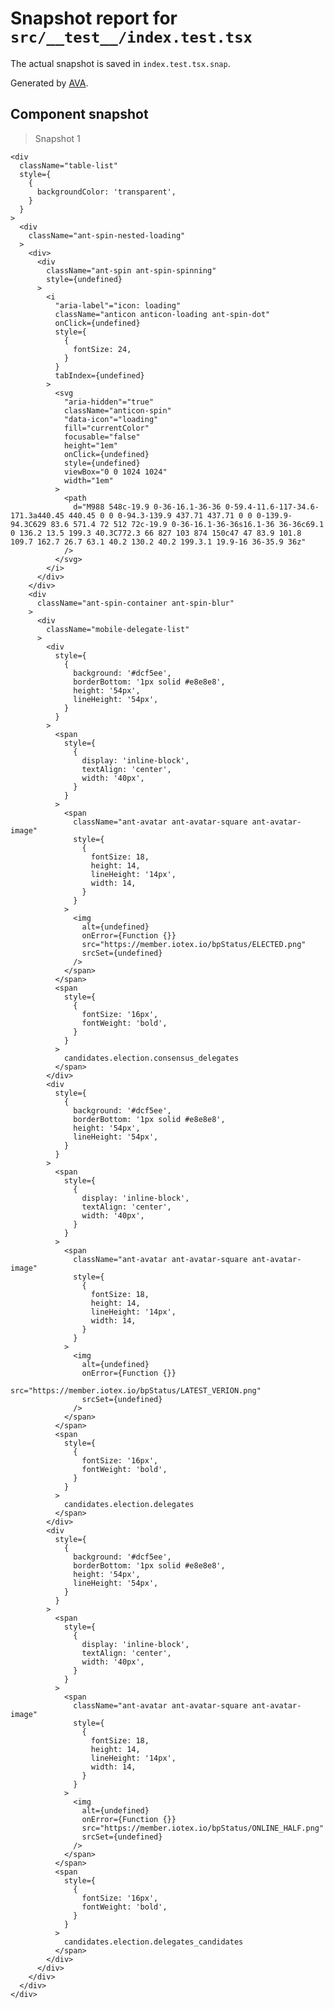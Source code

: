 # Snapshot report for `src/__test__/index.test.tsx`

The actual snapshot is saved in `index.test.tsx.snap`.

Generated by [AVA](https://ava.li).

## Component snapshot

> Snapshot 1

    <div
      className="table-list"
      style={
        {
          backgroundColor: 'transparent',
        }
      }
    >
      <div
        className="ant-spin-nested-loading"
      >
        <div>
          <div
            className="ant-spin ant-spin-spinning"
            style={undefined}
          >
            <i
              "aria-label"="icon: loading"
              className="anticon anticon-loading ant-spin-dot"
              onClick={undefined}
              style={
                {
                  fontSize: 24,
                }
              }
              tabIndex={undefined}
            >
              <svg
                "aria-hidden"="true"
                className="anticon-spin"
                "data-icon"="loading"
                fill="currentColor"
                focusable="false"
                height="1em"
                onClick={undefined}
                style={undefined}
                viewBox="0 0 1024 1024"
                width="1em"
              >
                <path
                  d="M988 548c-19.9 0-36-16.1-36-36 0-59.4-11.6-117-34.6-171.3a440.45 440.45 0 0 0-94.3-139.9 437.71 437.71 0 0 0-139.9-94.3C629 83.6 571.4 72 512 72c-19.9 0-36-16.1-36-36s16.1-36 36-36c69.1 0 136.2 13.5 199.3 40.3C772.3 66 827 103 874 150c47 47 83.9 101.8 109.7 162.7 26.7 63.1 40.2 130.2 40.2 199.3.1 19.9-16 36-35.9 36z"
                />
              </svg>
            </i>
          </div>
        </div>
        <div
          className="ant-spin-container ant-spin-blur"
        >
          <div
            className="mobile-delegate-list"
          >
            <div
              style={
                {
                  background: '#dcf5ee',
                  borderBottom: '1px solid #e8e8e8',
                  height: '54px',
                  lineHeight: '54px',
                }
              }
            >
              <span
                style={
                  {
                    display: 'inline-block',
                    textAlign: 'center',
                    width: '40px',
                  }
                }
              >
                <span
                  className="ant-avatar ant-avatar-square ant-avatar-image"
                  style={
                    {
                      fontSize: 18,
                      height: 14,
                      lineHeight: '14px',
                      width: 14,
                    }
                  }
                >
                  <img
                    alt={undefined}
                    onError={Function {}}
                    src="https://member.iotex.io/bpStatus/ELECTED.png"
                    srcSet={undefined}
                  />
                </span>
              </span>
              <span
                style={
                  {
                    fontSize: '16px',
                    fontWeight: 'bold',
                  }
                }
              >
                candidates.election.consensus_delegates
              </span>
            </div>
            <div
              style={
                {
                  background: '#dcf5ee',
                  borderBottom: '1px solid #e8e8e8',
                  height: '54px',
                  lineHeight: '54px',
                }
              }
            >
              <span
                style={
                  {
                    display: 'inline-block',
                    textAlign: 'center',
                    width: '40px',
                  }
                }
              >
                <span
                  className="ant-avatar ant-avatar-square ant-avatar-image"
                  style={
                    {
                      fontSize: 18,
                      height: 14,
                      lineHeight: '14px',
                      width: 14,
                    }
                  }
                >
                  <img
                    alt={undefined}
                    onError={Function {}}
                    src="https://member.iotex.io/bpStatus/LATEST_VERION.png"
                    srcSet={undefined}
                  />
                </span>
              </span>
              <span
                style={
                  {
                    fontSize: '16px',
                    fontWeight: 'bold',
                  }
                }
              >
                candidates.election.delegates
              </span>
            </div>
            <div
              style={
                {
                  background: '#dcf5ee',
                  borderBottom: '1px solid #e8e8e8',
                  height: '54px',
                  lineHeight: '54px',
                }
              }
            >
              <span
                style={
                  {
                    display: 'inline-block',
                    textAlign: 'center',
                    width: '40px',
                  }
                }
              >
                <span
                  className="ant-avatar ant-avatar-square ant-avatar-image"
                  style={
                    {
                      fontSize: 18,
                      height: 14,
                      lineHeight: '14px',
                      width: 14,
                    }
                  }
                >
                  <img
                    alt={undefined}
                    onError={Function {}}
                    src="https://member.iotex.io/bpStatus/ONLINE_HALF.png"
                    srcSet={undefined}
                  />
                </span>
              </span>
              <span
                style={
                  {
                    fontSize: '16px',
                    fontWeight: 'bold',
                  }
                }
              >
                candidates.election.delegates_candidates
              </span>
            </div>
          </div>
        </div>
      </div>
    </div>
